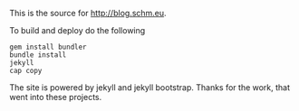 This is the source for http://blog.schm.eu.

To build and deploy do the following

    gem install bundler
    bundle install
    jekyll
    cap copy

The site is powered by jekyll and jekyll bootstrap. Thanks for the work, that
went into these projects.
